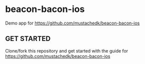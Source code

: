 # beacon-bacon-ios 

Demo app for https://github.com/mustachedk/beacon-bacon-ios

## GET STARTED

Clone/fork this repository and get started with the guide for https://github.com/mustachedk/beacon-bacon-ios
